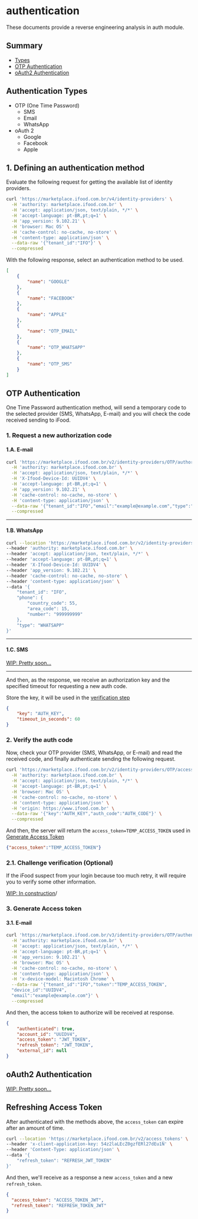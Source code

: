 # authentication

These documents provide a reverse engineering analysis in
auth module.

## Summary

- [Types](#authentication-types)
- [OTP Authentication](#otp-authentication)
- [oAuth2 Authentication](#oauth2-authentication)

## Authentication Types

- OTP (One Time Password)
  - SMS
  - Email
  - WhatsApp
- oAuth 2
  - Google
  - Facebook
  - Apple

## 1. Defining an authentication method

Evaluate the following request for getting the available list of identity providers.

```bash
curl 'https://marketplace.ifood.com.br/v4/identity-providers' \
  -H 'authority: marketplace.ifood.com.br' \
  -H 'accept: application/json, text/plain, */*' \
  -H 'accept-language: pt-BR,pt;q=1' \
  -H 'app_version: 9.102.21' \
  -H 'browser: Mac OS' \
  -H 'cache-control: no-cache, no-store' \
  -H 'content-type: application/json' \
  --data-raw '{"tenant_id":"IFO"}' \
  --compressed
```

With the following response, select an authentication method to be used.

```json
[
    {
        "name": "GOOGLE"
    },
    {
        "name": "FACEBOOK"
    },
    {
        "name": "APPLE"
    },
    {
        "name": "OTP_EMAIL"
    },
    {
        "name": "OTP_WHATSAPP"
    },
    {
        "name": "OTP_SMS"
    }
]
```

## OTP Authentication

One Time Password authentication method, will send a temporary code to the selected provider (SMS, 
WhatsApp, E-mail) and you will check the code received sending to iFood.

### 1. Request a new authorization code

#### 1.A. E-mail

```bash
curl 'https://marketplace.ifood.com.br/v2/identity-providers/OTP/authorization-codes' \
  -H 'authority: marketplace.ifood.com.br' \
  -H 'accept: application/json, text/plain, */*' \
  -H 'X-Ifood-Device-Id: UUIDV4' \
  -H 'accept-language: pt-BR,pt;q=1' \
  -H 'app_version: 9.102.21' \
  -H 'cache-control: no-cache, no-store' \
  -H 'content-type: application/json' \
  --data-raw '{"tenant_id":"IFO","email":"example@example.com","type":"EMAIL"}' \
  --compressed
```

--- 

#### 1.B. WhatsApp

```bash
curl --location 'https://marketplace.ifood.com.br/v2/identity-providers/OTP/authorization-codes' \
--header 'authority: marketplace.ifood.com.br' \
--header 'accept: application/json, text/plain, */*' \
--header 'accept-language: pt-BR,pt;q=1' \
--header 'X-Ifood-Device-Id: UUIDV4' \
--header 'app_version: 9.102.21' \
--header 'cache-control: no-cache, no-store' \
--header 'content-type: application/json' \
--data '{
    "tenant_id": "IFO",
    "phone": {
        "country_code": 55,
        "area_code": 15,
        "number": "999999999"
    },
    "type": "WHATSAPP"
}'
```

---

#### 1.C. SMS

[WIP: Pretty soon...](https://github.com/open-ifood/sdk/issues/2)

---

And then, as the response, we receive an authorization key and the specified timeout for requesting a new 
auth code.

Store the key, it will be used in the [verification step](#2-verify-the-auth-code)

```json
{
    "key": "AUTH_KEY",
    "timeout_in_seconds": 60
}
```

### 2. Verify the auth code

Now, check your OTP provider (SMS, WhatsApp, or E-mail) and read the received code, and finally authenticate
sending the following request.

```bash
curl 'https://marketplace.ifood.com.br/v2/identity-providers/OTP/access-tokens' \
  -H 'authority: marketplace.ifood.com.br' \
  -H 'accept: application/json, text/plain, */*' \
  -H 'accept-language: pt-BR,pt;q=1' \
  -H 'browser: Mac OS' \
  -H 'cache-control: no-cache, no-store' \
  -H 'content-type: application/json' \
  -H 'origin: https://www.ifood.com.br' \
  --data-raw '{"key":"AUTH_KEY","auth_code":"AUTH_CODE"}' \
  --compressed
```

And then, the server will return the `access_token=TEMP_ACCESS_TOKEN` used in [Generate Access Token](#3-generate-access-token)

```json
{"access_token":"TEMP_ACCESS_TOKEN"}
```

### 2.1. Challenge verification (Optional)

If the iFood suspect from your login because too much retry, it will require you to verify some other 
information.

[WIP: In construction](https://github.com/open-ifood/sdk/issues/3)/

### 3. Generate Access token

#### 3.1. E-mail

```bash
curl 'https://marketplace.ifood.com.br/v3/identity-providers/OTP/authentications' \
  -H 'authority: marketplace.ifood.com.br' \
  -H 'accept: application/json, text/plain, */*' \
  -H 'accept-language: pt-BR,pt;q=1' \
  -H 'app_version: 9.102.21' \
  -H 'browser: Mac OS' \
  -H 'cache-control: no-cache, no-store' \
  -H 'content-type: application/json' \
  -H 'x-device-model: Macintosh Chrome' \
  --data-raw '{"tenant_id":"IFO","token":"TEMP_ACCESS_TOKEN",
  "device_id":"UUIDV4",
  "email":"example@example.com"}' \
  --compressed
```

And then, the access token to authorize will be received at response.

```json
{
    "authenticated": true,
    "account_id": "UUIDV4",
    "access_token": "JWT_TOKEN",
    "refresh_token": "JWT_TOKEN",
    "external_id": null
}
```

## oAuth2 Authentication

[WIP: Pretty soon...](https://github.com/open-ifood/sdk/issues/1)

## Refreshing Access Token

After authenticated with the methods above, the `access_token` can expire after an amount of time.

```bash
curl --location 'https://marketplace.ifood.com.br/v2/access_tokens' \
--header 'x-client-application-key: 54z2laLEcZ0gzfERl27dEu1N' \
--header 'Content-Type: application/json' \
--data '{  
    "refresh_token": "REFRESH_JWT_TOKEN"
}'
```

And then, we'll receive as a response a new `access_token` and a new `refresh_token`.

```json
{
  "access_token": "ACCESS_TOKEN_JWT",
  "refresh_token": "REFRESH_TOKEN_JWT"
}
```